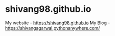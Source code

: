 # shivang98.github.io
My website - https://shivang98.github.io
My Blog - https://shivangagarwal.pythonanywhere.com/
